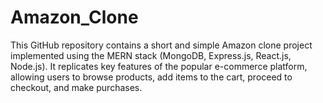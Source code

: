 # Amazon_Clone
This GitHub repository contains a short and simple Amazon clone project implemented using the MERN stack (MongoDB, Express.js, React.js, Node.js). It replicates key features of the popular e-commerce platform, allowing users to browse products, add items to the cart, proceed to checkout, and make purchases.
